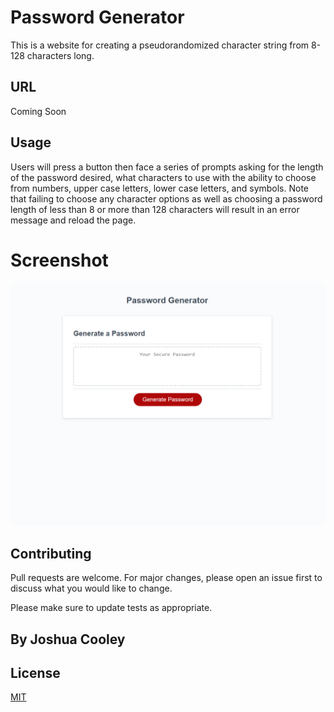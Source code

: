 # Password Generator

This is a website for creating a pseudorandomized character string from 8-128 characters long.

## URL

Coming Soon

## Usage

Users will press a button then face a series of prompts asking for the length of the password desired, what characters to use with the ability to choose from numbers, upper case letters, lower case letters, and symbols.  Note that failing to choose any character options as well as choosing a password length of less than 8 or more than 128 characters will result in an error message and reload the page.

# Screenshot

![Screenshot of deployed website](./passwordGen/Assets/password-generator-SS.png)

## Contributing
Pull requests are welcome. For major changes, please open an issue first to discuss what you would like to change.

Please make sure to update tests as appropriate.

## By Joshua Cooley

## License
[MIT](https://choosealicense.com/licenses/mit/)
